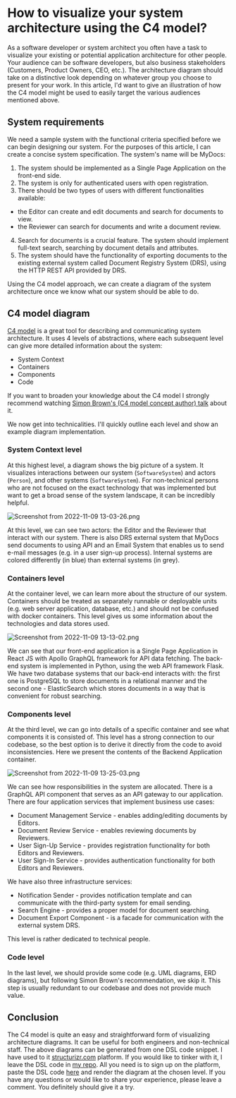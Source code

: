 # How to visualize your system architecture using the C4 model?

As a software developer or system architect you often have a task to visualize your existing or potential application architecture for other people. Your audience can be software developers, but also business stakeholders (Customers, Product Owners, CEO, etc.). The architecture diagram should take on a distinctive look depending on whatever group you choose to present for your work. In this article, I'd want to give an illustration of how the C4 model might be used to easily target the various audiences mentioned above.

## System requirements
We need a sample system with the functional criteria specified before we can begin designing our system. For the purposes of this article, I can create a concise system specification. The system's name will be MyDocs:

1. The system should be implemented as a Single Page Application on the front-end side.
2. The system is only for authenticated users with open registration.
3. There should be two types of users with different functionalities available:
  - the Editor can create and edit documents and search for documents to view.
  - the Reviewer can search for documents and write a document review.
4. Search for documents is a crucial feature. The system should implement full-text search, searching by document details and attributes.
5. The system should have the functionality of exporting documents to the existing external system called Document Registry System (DRS), using the HTTP REST API provided by DRS.

Using the C4 model approach, we can create a diagram of the system architecture once we know what our system should be able to do.

## C4 model diagram
[C4 model](https://c4model.com/) is a great tool for describing and communicating system architecture. It uses 4 levels of abstractions, where each subsequent level can give more detailed information about the system:
- System Context
- Containers
- Components
- Code

If you want to broaden your knowledge about the C4 model I strongly recommend watching [Simon Brown's (C4 model concept author) talk](https://www.youtube.com/watch?v=x2-rSnhpw0g) about it.

We now get into technicalities. I'll quickly outline each level and show an example diagram implementation.

### System Context level
At this highest level, a diagram shows the big picture of a system. It visualizes interactions between our system (`SoftwareSystem`) and actors (`Person`), and other systems (`SoftwareSystem`). For non-technical persons who are not focused on the exact technology that was implemented but want to get a broad sense of the system landscape, it can be incredibly helpful.

![Screenshot from 2022-11-09 13-03-26.png](https://cdn.hashnode.com/res/hashnode/image/upload/v1667995439168/XGN3TE6bB.png)

At this level, we can see two actors: the Editor and the Reviewer that interact with our system. There is also DRS external system that MyDocs send documents to using API and an Email System that enables us to send e-mail messages (e.g. in a user sign-up process). Internal systems are colored differently (in blue) than external systems (in grey).

### Containers level
At the container level, we can learn more about the structure of our system. Containers should be treated as separately runnable or deployable units (e.g. web server application, database, etc.) and should not be confused with docker containers. This level gives us some information about the technologies and data stores used.

![Screenshot from 2022-11-09 13-13-02.png](https://cdn.hashnode.com/res/hashnode/image/upload/v1667996000055/H9JX7pt8v.png)

We can see that our front-end application is a Single Page Application in React JS with Apollo GraphQL framework for API data fetching. The back-end system is implemented in Python, using the web API framework Flask. We have two database systems that our back-end interacts with: the first one is PostgreSQL to store documents in a relational manner and the second one - ElasticSearch which stores documents in a way that is convenient for robust searching. 

### Components level
At the third level, we can go into details of a specific container and see what components it is consisted of. This level has a strong connection to our codebase, so the best option is to derive it directly from the code to avoid inconsistencies. Here we present the contents of the Backend Application container. 

![Screenshot from 2022-11-09 13-25-03.png](https://cdn.hashnode.com/res/hashnode/image/upload/v1667996828462/DAbwzOkvV.png)

We can see how responsibilities in the system are allocated. There is a GraphQL API component that serves as an API gateway to our application. There are four application services that implement business use cases:
- Document Management Service - enables adding/editing documents by Editors. 
- Document Review Service - enables reviewing documents by Reviewers.
- User Sign-Up Service - provides registration functionality for both Editors and Reviewers.
- User Sign-In Service - provides authentication functionality for both Editors and Reviewers.

We have also three infrastructure services:
- Notification Sender - provides notification template and can communicate with the third-party system for email sending.
- Search Engine - provides a proper model for document searching.
- Document Export Component - is a facade for communication with the external system DRS.

This level is rather dedicated to technical people.

### Code level
In the last level, we should provide some code (e.g. UML diagrams, ERD diagrams), but following Simon Brown's recommendation, we skip it. This step is usually redundant to our codebase and does not provide much value.

## Conclusion
The C4 model is quite an easy and straightforward form of visualizing architecture diagrams. It can be useful for both engineers and non-technical staff. The above diagrams can be generated from one DSL code snippet. I have used to it [structurizr.com](https://structurizr.com) platform. If you would like to tinker with it, I leave the DSL code in [my repo](https://github.com/jorzel/system-architecture). All you need is to sign up on the platform, paste the DSL code [here](https://structurizr.com/dsl) and render the diagram at the chosen level. If you have any questions or would like to share your experience, please leave a comment. You definitely should give it a try.

